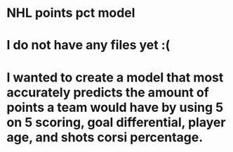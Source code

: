 # NHL points pct model
# I do not have any files yet :(
# I wanted to create a model that most accurately predicts the amount of points a team would have by using 5 on 5 scoring, goal differential, player age, and shots corsi percentage.

